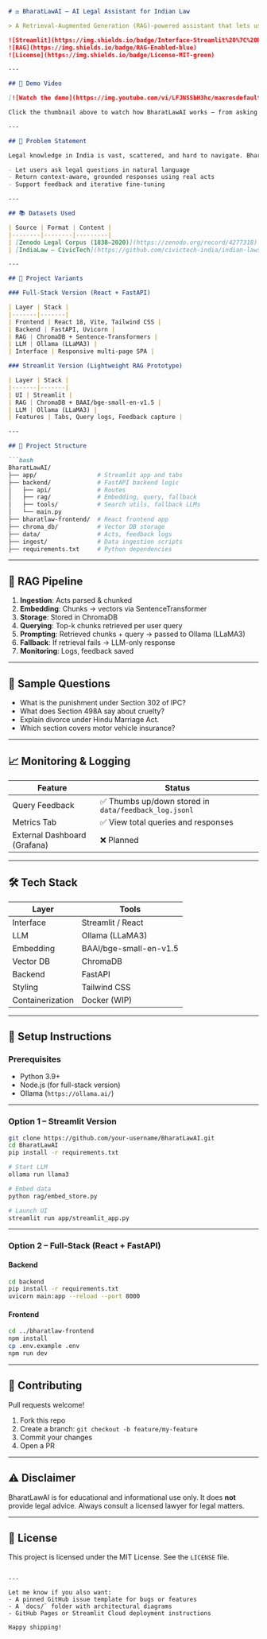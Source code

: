 
````markdown
# ⚖️ BharatLawAI – AI Legal Assistant for Indian Law

> A Retrieval-Augmented Generation (RAG)-powered assistant that lets users query Indian laws (IPC, CrPC, CPC, etc.) using natural language. Powered by local LLMs and vector search for accurate, explainable answers.

![Streamlit](https://img.shields.io/badge/Interface-Streamlit%20%7C%20React-blueviolet)
![RAG](https://img.shields.io/badge/RAG-Enabled-blue)
![License](https://img.shields.io/badge/License-MIT-green)

---

## 🎥 Demo Video

[![Watch the demo](https://img.youtube.com/vi/LFJNSSbH3hc/maxresdefault.jpg)](https://youtu.be/LFJNSSbH3hc)

Click the thumbnail above to watch how BharatLawAI works — from asking legal questions to retrieving grounded answers from Indian acts using local AI.

---

## 🧠 Problem Statement

Legal knowledge in India is vast, scattered, and hard to navigate. BharatLawAI aims to:

- Let users ask legal questions in natural language
- Return context-aware, grounded responses using real acts
- Support feedback and iterative fine-tuning

---

## 📚 Datasets Used

| Source | Format | Content |
|--------|--------|---------|
| [Zenodo Legal Corpus (1838–2020)](https://zenodo.org/record/4277318) | JSONL | Acts, Sections |
| [IndiaLaw – CivicTech](https://github.com/civictech-india/indian-laws-data) | JSON / SQLite | IPC, CrPC, CPC, MVA, HMA, etc. |

---

## 🧩 Project Variants

### Full-Stack Version (React + FastAPI)

| Layer | Stack |
|-------|-------|
| Frontend | React 18, Vite, Tailwind CSS |
| Backend | FastAPI, Uvicorn |
| RAG | ChromaDB + Sentence-Transformers |
| LLM | Ollama (LLaMA3) |
| Interface | Responsive multi-page SPA |

### Streamlit Version (Lightweight RAG Prototype)

| Layer | Stack |
|-------|-------|
| UI | Streamlit |
| RAG | ChromaDB + BAAI/bge-small-en-v1.5 |
| LLM | Ollama (LLaMA3) |
| Features | Tabs, Query logs, Feedback capture |

---

## 📁 Project Structure

```bash
BharatLawAI/
├── app/                 # Streamlit app and tabs
├── backend/             # FastAPI backend logic
│   ├── api/             # Routes
│   ├── rag/             # Embedding, query, fallback
│   ├── tools/           # Search utils, fallback LLMs
│   └── main.py
├── bharatlaw-frontend/  # React frontend app
├── chroma_db/           # Vector DB storage
├── data/                # Acts, feedback logs
├── ingest/              # Data ingestion scripts
├── requirements.txt     # Python dependencies
````

---

## 🧪 RAG Pipeline

1. **Ingestion**: Acts parsed & chunked
2. **Embedding**: Chunks → vectors via SentenceTransformer
3. **Storage**: Stored in ChromaDB
4. **Querying**: Top-k chunks retrieved per user query
5. **Prompting**: Retrieved chunks + query → passed to Ollama (LLaMA3)
6. **Fallback**: If retrieval fails → LLM-only response
7. **Monitoring**: Logs, feedback saved

---

## 🧾 Sample Questions

* What is the punishment under Section 302 of IPC?
* What does Section 498A say about cruelty?
* Explain divorce under Hindu Marriage Act.
* Which section covers motor vehicle insurance?

---

## 📈 Monitoring & Logging

| Feature                      | Status                                               |
| ---------------------------- | ---------------------------------------------------- |
| Query Feedback               | ✅ Thumbs up/down stored in `data/feedback_log.jsonl` |
| Metrics Tab                  | ✅ View total queries and responses                   |
| External Dashboard (Grafana) | ❌ Planned                                            |

---

## 🛠️ Tech Stack

| Layer            | Tools                  |
| ---------------- | ---------------------- |
| Interface        | Streamlit / React      |
| LLM              | Ollama (LLaMA3)        |
| Embedding        | BAAI/bge-small-en-v1.5 |
| Vector DB        | ChromaDB               |
| Backend          | FastAPI                |
| Styling          | Tailwind CSS           |
| Containerization | Docker (WIP)           |

---

## 🐳 Setup Instructions

### Prerequisites

* Python 3.9+
* Node.js (for full-stack version)
* Ollama (`https://ollama.ai/`)

---

### Option 1 – Streamlit Version

```bash
git clone https://github.com/your-username/BharatLawAI.git
cd BharatLawAI
pip install -r requirements.txt

# Start LLM
ollama run llama3

# Embed data
python rag/embed_store.py

# Launch UI
streamlit run app/streamlit_app.py
```

---

### Option 2 – Full-Stack (React + FastAPI)

#### Backend

```bash
cd backend
pip install -r requirements.txt
uvicorn main:app --reload --port 8000
```

#### Frontend

```bash
cd ../bharatlaw-frontend
npm install
cp .env.example .env
npm run dev
```

---

## 🤝 Contributing

Pull requests welcome!

1. Fork this repo
2. Create a branch: `git checkout -b feature/my-feature`
3. Commit your changes
4. Open a PR

---

## ⚠️ Disclaimer

BharatLawAI is for educational and informational use only. It does **not** provide legal advice. Always consult a licensed lawyer for legal matters.

---

## 📄 License

This project is licensed under the MIT License. See the `LICENSE` file.

```

---

Let me know if you also want:
- A pinned GitHub issue template for bugs or features
- A `docs/` folder with architectural diagrams
- GitHub Pages or Streamlit Cloud deployment instructions

Happy shipping!
```
